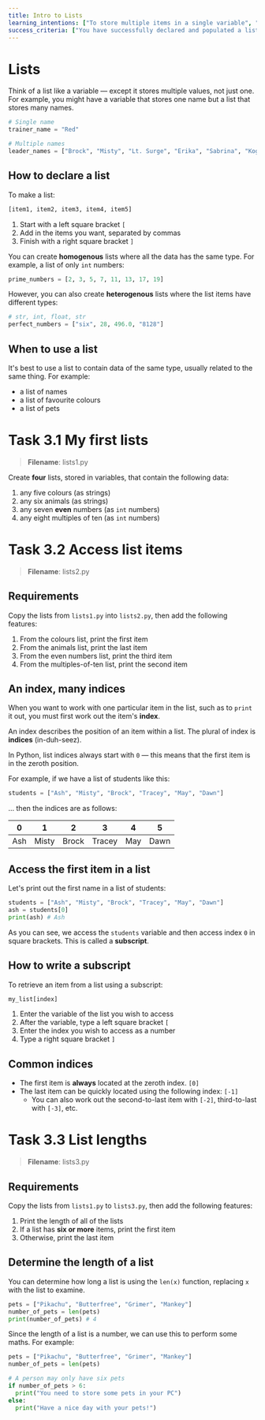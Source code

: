 ```yaml
---
title: Intro to Lists
learning_intentions: ["To store multiple items in a single variable", "To access an item stored in a list"]
success_criteria: ["You have successfully declared and populated a list", "You access the first, last, and any other item in the list", "You have printed a list item"]
---
```


# Lists

Think of a list like a variable — except it stores multiple values, not just one. For example, you might have a variable that stores one name but a list that stores many names.

```python
# Single name
trainer_name = "Red"

# Multiple names
leader_names = ["Brock", "Misty", "Lt. Surge", "Erika", "Sabrina", "Koga", "Blaine", "Giovanni"]
```

## How to declare a list

To make a list:

```python
[item1, item2, item3, item4, item5]
```

1. Start with a left square bracket ``[``
2. Add in the items you want, separated by commas
3. Finish with a right square bracket ``]``

You can create **homogenous** lists where all the data has the same type. For example, a list of only ``int`` numbers:

```python
prime_numbers = [2, 3, 5, 7, 11, 13, 17, 19]
```

However, you can also create **heterogenous** lists where the list items have different types:

```python
# str, int, float, str
perfect_numbers = ["six", 28, 496.0, "8128"]
```

## When to use a list

It's best to use a list to contain data of the same type, usually related to the same thing. For example:

- a list of names
- a list of favourite colours
- a list of pets

# Task 3.1 My first lists

> **Filename**: lists1.py

Create **four** lists, stored in variables, that contain the following data:

1. any five colours (as strings)
2. any six animals (as strings)
3. any seven **even** numbers (as ``int`` numbers)
4. any eight multiples of ten (as ``int`` numbers)

# Task 3.2 Access list items

> **Filename**: lists2.py

## Requirements

Copy the lists from ``lists1.py`` into ``lists2.py``, then add the following features:

1. From the colours list, print the first item
2. From the animals list, print the last item
3. From the even numbers list, print the third item
4. From the multiples-of-ten list, print the second item

## An index, many indices

When you want to work with one particular item in the list, such as to ``print`` it out, you must first work out the item's **index**.

An index describes the position of an item within a list. The plural of index is **indices** (in-duh-seez).

In Python, list indices always start with ``0`` — this means that the first item is in the zeroth position.

For example, if we have a list of students like this:

```python
students = ["Ash", "Misty", "Brock", "Tracey", "May", "Dawn"]
```

… then the indices are as follows:

| 0 | 1 | 2 | 3 | 4 | 5 |
| :-: | :-: | :-: | :-: | :-: | :-: |
| Ash | Misty | Brock | Tracey | May | Dawn|

## Access the first item in a list

Let's print out the first name in a list of students:

```python
students = ["Ash", "Misty", "Brock", "Tracey", "May", "Dawn"]
ash = students[0]
print(ash) # Ash
```

As you can see, we access the ``students`` variable and then access index ``0`` in square brackets. This is called a **subscript**.

## How to write a subscript

To retrieve an item from a list using a subscript:

```python
my_list[index]
```

1. Enter the variable of the list you wish to access
2. After the variable, type a left square bracket ``[``
3. Enter the index you wish to access as a number
4. Type a right square bracket ``]``

## Common indices

- The first item is **always** located at the zeroth index. ``[0]``
- The last item can be quickly located using the following index: ``[-1]``
  - You can also work out the second-to-last item with ``[-2]``, third-to-last with ``[-3]``, etc.

# Task 3.3 List lengths

> **Filename**: lists3.py

## Requirements

Copy the lists from ``lists1.py`` to ``lists3.py``, then add the following features:

1. Print the length of all of the lists
2. If a list has **six or more** items, print the first item
3. Otherwise, print the last item

## Determine the length of a list

You can determine how long a list is using the ``len(x)`` function, replacing ``x`` with the list to examine.

```python
pets = ["Pikachu", "Butterfree", "Grimer", "Mankey"]
number_of_pets = len(pets)
print(number_of_pets) # 4
```

Since the length of a list is a number, we can use this to perform some maths. For example:

```python
pets = ["Pikachu", "Butterfree", "Grimer", "Mankey"]
number_of_pets = len(pets)

# A person may only have six pets
if number_of_pets > 6:
  print("You need to store some pets in your PC")
else:
  print("Have a nice day with your pets!")
```